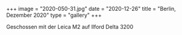 +++
image = "2020-050-31.jpg"
date = "2020-12-26"
title = "Berlin, Dezember 2020"
type = "gallery"
+++

Geschossen mit der Leica M2 auf Ilford Delta 3200
